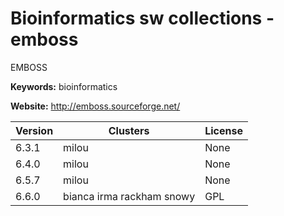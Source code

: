 # Bioinformatics sw collections - emboss

EMBOSS

**Keywords:** bioinformatics

**Website:** <http://emboss.sourceforge.net/>

| Version | Clusters | License |
| ------- | -------- | ------- |
| 6.3.1 | milou | None |
| 6.4.0 | milou | None |
| 6.5.7 | milou | None |
| 6.6.0 | bianca irma rackham snowy | GPL |
